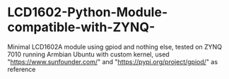 # LCD1602-Python-Module-compatible-with-ZYNQ-
Minimal LCD1602A module using gpiod and nothing else, tested on ZYNQ 7010 running Armbian Ubuntu with custom kernel, used "https://www.sunfounder.com/"  and "https://pypi.org/project/gpiod/" as reference
